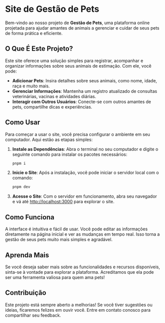 # Site de Gestão de Pets

Bem-vindo ao nosso projeto de **Gestão de Pets**, uma plataforma online projetada para ajudar amantes de animais a gerenciar e cuidar de seus pets de forma prática e eficiente.

## O Que É Este Projeto?

Este site oferece uma solução simples para registrar, acompanhar e organizar informações sobre seus animais de estimação. Com ele, você pode:

- **Adicionar Pets**: Insira detalhes sobre seus animais, como nome, idade, raça e muito mais.
- **Gerenciar Informações**: Mantenha um registro atualizado de consultas veterinárias, vacinas e atividades diárias.
- **Interagir com Outros Usuários**: Conecte-se com outros amantes de pets, compartilhe dicas e experiências.

## Como Usar

Para começar a usar o site, você precisa configurar o ambiente em seu computador. Aqui estão as etapas simples:

1. **Instale as Dependências**:
   Abra o terminal no seu computador e digite o seguinte comando para instalar os pacotes necessários:

   ```bash
   pnpm i
   ```

2. **Inicie o Site**:
   Após a instalação, você pode iniciar o servidor local com o comando:

   ```bash
   pnpm dev
   ```

3. **Acesse o Site**:
   Com o servidor em funcionamento, abra seu navegador e vá até [http://localhost:3000](http://localhost:3000) para explorar o site.

## Como Funciona

A interface é intuitiva e fácil de usar. Você pode editar as informações diretamente na página inicial e ver as mudanças em tempo real. Isso torna a gestão de seus pets muito mais simples e agradável.

## Aprenda Mais

Se você deseja saber mais sobre as funcionalidades e recursos disponíveis, sinta-se à vontade para explorar a plataforma. Acreditamos que ela pode ser uma ferramenta valiosa para quem ama pets!

## Contribuição

Este projeto está sempre aberto a melhorias! Se você tiver sugestões ou ideias, ficaremos felizes em ouvir você. Entre em contato conosco para compartilhar seu feedback.
